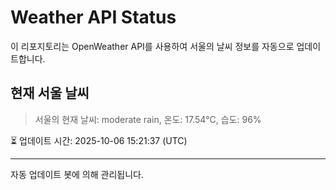 
# Weather API Status

이 리포지토리는 OpenWeather API를 사용하여 서울의 날씨 정보를 자동으로 업데이트합니다.

## 현재 서울 날씨
> 서울의 현재 날씨: moderate rain, 온도: 17.54°C, 습도: 96%

⏳ 업데이트 시간: 2025-10-06 15:21:37 (UTC)

---
자동 업데이트 봇에 의해 관리됩니다.
